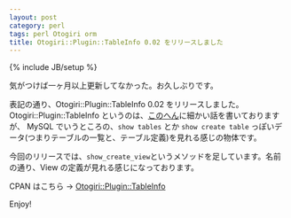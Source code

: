 ```yaml
---
layout: post
category: perl
tags: perl Otogiri orm
title: Otogiri::Plugin::TableInfo 0.02 をリリースしました
---
```

{% include JB/setup %}

気がつけば一ヶ月以上更新してなかった。お久しぶりです。

表記の通り、Otogiri::Plugin::TableInfo 0.02 をリリースしました。
Otogiri::Plugin::TableInfo というのは、[このへん](http://tsucchi.github.io/perl/2014/04/24/otogiri-plugin-tableinfo/)に細かい話を書いておりますが、
MySQL でいうところの、`show tables` とか `show create table` っぽいデータ(つまりテーブルの一覧と、テーブル定義)を見れる感じの物体です。

今回のリリースでは、`show_create_view`というメソッドを足しています。名前の通り、View の定義が見れる感じになっております。

CPAN はこちら -> [Otogiri::Plugin::TableInfo](http://search.cpan.org/~tsucchi/Otogiri-Plugin-TableInfo-0.02/lib/Otogiri/Plugin/TableInfo.pm)

Enjoy!
